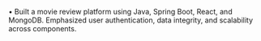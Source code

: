• Built a movie review platform using Java, Spring Boot, React, and MongoDB. Emphasized user authentication, data
integrity, and scalability across components.
